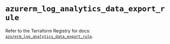 # `azurerm_log_analytics_data_export_rule`

Refer to the Terraform Registry for docs: [`azurerm_log_analytics_data_export_rule`](https://registry.terraform.io/providers/hashicorp/azurerm/3.91.0/docs/resources/log_analytics_data_export_rule).
